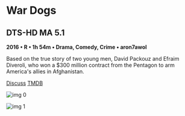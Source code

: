 # War Dogs

## DTS-HD MA 5.1

**2016 • R • 1h 54m • Drama, Comedy, Crime • aron7awol**

Based on the true story of two young men, David Packouz and Efraim Diveroli, who won a $300 million contract from the Pentagon to arm America's allies in Afghanistan.

[Discuss](https://www.avsforum.com/threads/bass-eq-for-filtered-movies.2995212/post-56777160)  [TMDB](308266)

![img 0](https://fanart.tv/fanart/movies/308266/moviethumb/war-dogs-57a9d09ded496.jpg)

![img 1](https://i.imgur.com/oiZEQAk.png)

